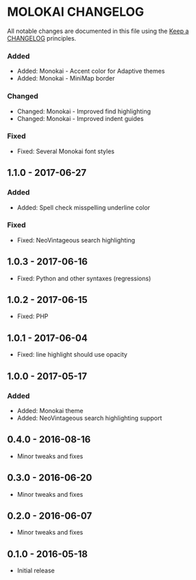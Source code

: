 # MOLOKAI CHANGELOG

All notable changes are documented in this file using the [Keep a CHANGELOG](http://keepachangelog.com/) principles.

### Added

* Added: Monokai - Accent color for Adaptive themes
* Added: Monokai - MiniMap border

### Changed

* Changed: Monokai - Improved find highlighting
* Changed: Monokai - Improved indent guides

### Fixed

* Fixed: Several Monokai font styles

## 1.1.0 - 2017-06-27

### Added

* Added: Spell check misspelling underline color

### Fixed

* Fixed: NeoVintageous search highlighting

## 1.0.3 - 2017-06-16

* Fixed: Python and other syntaxes (regressions)

## 1.0.2 - 2017-06-15

* Fixed: PHP

## 1.0.1 - 2017-06-04

* Fixed: line highlight should use opacity

## 1.0.0 - 2017-05-17

### Added

* Added: Monokai theme
* Added: NeoVintageous search highlighting support

## 0.4.0 - 2016-08-16

* Minor tweaks and fixes

## 0.3.0 - 2016-06-20

* Minor tweaks and fixes

## 0.2.0 - 2016-06-07

* Minor tweaks and fixes

## 0.1.0 - 2016-05-18

* Initial release
